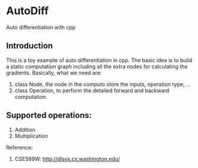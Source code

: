 # AutoDiff
Auto differentiation with cpp

## Introduction
This is a toy example of auto differentiation in cpp. The basic idea is to build a static computation graph including all the extra nodes for calculating the gradients.
Basically, what we need are:
1) class Node, the node in the computo store the inputs, operation type, ...
2) class Operation, to perform the detailed forward and backward computation.

## Supported operations:
1) Addition
2) Multiplication








Reference:
1. CSE599W: http://dlsys.cs.washington.edu/
